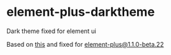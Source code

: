 # element-plus-darktheme
Dark theme fixed for element ui


Based on [this](https://github.com/Arattian/element-theme-dark) and fixed for element-plus@1.1.0-beta.22
